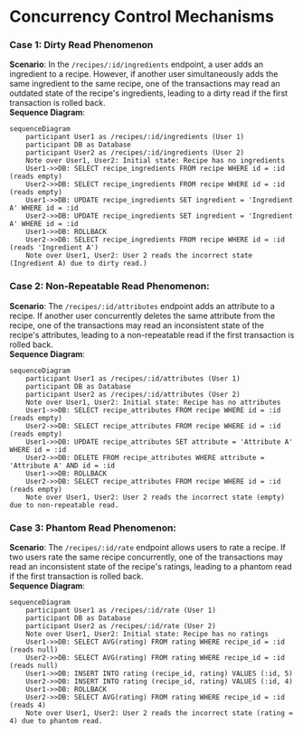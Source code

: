 # Concurrency Control Mechanisms

### Case 1: Dirty Read Phenomenon
**Scenario**: In the `/recipes/:id/ingredients` endpoint, a user adds an ingredient to a recipe. However, 
if another user simultaneously adds the same ingredient to the same recipe, one of the transactions may 
read an outdated state of the recipe's ingredients, leading to a dirty read if the first transaction is 
rolled back.  
**Sequence Diagram**:
```mermaid
sequenceDiagram
    participant User1 as /recipes/:id/ingredients (User 1)
    participant DB as Database
    participant User2 as /recipes/:id/ingredients (User 2)
    Note over User1, User2: Initial state: Recipe has no ingredients
    User1->>DB: SELECT recipe_ingredients FROM recipe WHERE id = :id (reads empty)
    User2->>DB: SELECT recipe_ingredients FROM recipe WHERE id = :id (reads empty)
    User1->>DB: UPDATE recipe_ingredients SET ingredient = 'Ingredient A' WHERE id = :id
    User2->>DB: UPDATE recipe_ingredients SET ingredient = 'Ingredient A' WHERE id = :id
    User1->>DB: ROLLBACK
    User2->>DB: SELECT recipe_ingredients FROM recipe WHERE id = :id (reads 'Ingredient A')
    Note over User1, User2: User 2 reads the incorrect state (Ingredient A) due to dirty read.)
```
### Case 2: Non-Repeatable Read Phenomenon:
**Scenario**: The `/recipes/:id/attributes` endpoint adds an attribute to a recipe. If another user 
concurrently deletes the same attribute from the recipe, one of the transactions may read an 
inconsistent state of the recipe's attributes, leading to a non-repeatable read if the first 
transaction is rolled back.  
**Sequence Diagram**:
```mermaid
sequenceDiagram
    participant User1 as /recipes/:id/attributes (User 1)
    participant DB as Database
    participant User2 as /recipes/:id/attributes (User 2)
    Note over User1, User2: Initial state: Recipe has no attributes
    User1->>DB: SELECT recipe_attributes FROM recipe WHERE id = :id (reads empty)
    User2->>DB: SELECT recipe_attributes FROM recipe WHERE id = :id (reads empty)
    User1->>DB: UPDATE recipe_attributes SET attribute = 'Attribute A' WHERE id = :id
    User2->>DB: DELETE FROM recipe_attributes WHERE attribute = 'Attribute A' AND id = :id
    User1->>DB: ROLLBACK
    User2->>DB: SELECT recipe_attributes FROM recipe WHERE id = :id (reads empty)
    Note over User1, User2: User 2 reads the incorrect state (empty) due to non-repeatable read.
```
### Case 3: Phantom Read Phenomenon:
**Scenario**: The `/recipes/:id/rate` endpoint allows users to rate a recipe. If two users rate the same 
recipe concurrently, one of the transactions may read an inconsistent state of the recipe's ratings, 
leading to a phantom read if the first transaction is rolled back.  
**Sequence Diagram**:
```mermaid
sequenceDiagram
    participant User1 as /recipes/:id/rate (User 1)
    participant DB as Database
    participant User2 as /recipes/:id/rate (User 2)
    Note over User1, User2: Initial state: Recipe has no ratings
    User1->>DB: SELECT AVG(rating) FROM rating WHERE recipe_id = :id (reads null)
    User2->>DB: SELECT AVG(rating) FROM rating WHERE recipe_id = :id (reads null)
    User1->>DB: INSERT INTO rating (recipe_id, rating) VALUES (:id, 5)
    User2->>DB: INSERT INTO rating (recipe_id, rating) VALUES (:id, 4)
    User1->>DB: ROLLBACK
    User2->>DB: SELECT AVG(rating) FROM rating WHERE recipe_id = :id (reads 4)
    Note over User1, User2: User 2 reads the incorrect state (rating = 4) due to phantom read.
```

